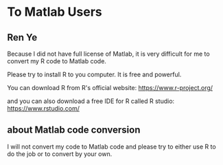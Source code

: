 To Matlab Users
===============
Ren Ye
------

Because I did not have full license of Matlab, it is very difficult
for me to convert my R code to Matlab code.

Please try to install R to you computer. It is free and powerful.

You can download R from R's official website: 
https://www.r-project.org/

and you can also download a free IDE for R called R studio:
https://www.rstudio.com/

about Matlab code conversion
----------------------------
I will not convert my code to Matlab code and please try to either
use R to do the job or to convert by your own.

